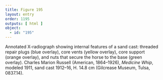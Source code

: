 ```yaml
---
title: Figure 195
layout: entry
order: 1195
outputs: [ html ]
object:
  - id: "195"
---
```


Annotated X-radiograph showing internal features of a sand cast: threaded repair plugs (blue overlay), core vents (yellow overlay), core support (orange overlay), and nuts that secure the horse to the base (green overlay). Charles Marion Russell (American, 1864–1926), *Medicine Whip*, modeled 1911, sand cast 1912–16, H. 14.8 cm (Gilcrease Museum, Tulsa, 0837.14).
